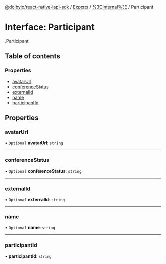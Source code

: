 [@dolbyio/react-native-iapi-sdk](../README.md) / [Exports](../modules.md) / [%3Cinternal%3E](../modules/_internal_.md) / Participant

# Interface: Participant

[<internal>](../modules/_internal_.md).Participant

## Table of contents

### Properties

- [avatarUrl](_internal_.Participant.md#avatarurl)
- [conferenceStatus](_internal_.Participant.md#conferencestatus)
- [externalId](_internal_.Participant.md#externalid)
- [name](_internal_.Participant.md#name)
- [participantId](_internal_.Participant.md#participantid)

## Properties

### avatarUrl

• `Optional` **avatarUrl**: `string`

___

### conferenceStatus

• `Optional` **conferenceStatus**: `string`

___

### externalId

• `Optional` **externalId**: `string`

___

### name

• `Optional` **name**: `string`

___

### participantId

• **participantId**: `string`
